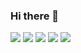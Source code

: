 ### Hi there 👋

<!--
**LiaoWC/liaowc** is a ✨ _special_ ✨ repository because its `README.md` (this file) appears on your GitHub profile.

Here are some ideas to get you started:

- 🔭 I’m currently working on ...
- 🌱 I’m currently learning ...
- 👯 I’m looking to collaborate on ...
- 🤔 I’m looking for help with ...
- 💬 Ask me about ...
- 📫 How to reach me: ...
- 😄 Pronouns: ...
- ⚡ Fun fact: ...
-->

![](https://github-profile-summary-cards.vercel.app/api/cards/productive-time?username=liaowc&theme=nord_bright)
![](https://github-profile-summary-cards.vercel.app/api/cards/repos-per-language?username=liaowc&theme=vue)
![](https://github-profile-summary-cards.vercel.app/api/cards/most-commit-language?username=liaowc&theme=vue)
![](https://github-profile-summary-cards.vercel.app/api/cards/stats?username=liaowc&theme=vue)
![](https://github-profile-summary-cards.vercel.app/api/cards/productive-time?username=liaowc&theme=vue)

